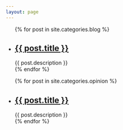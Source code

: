 ```yaml
---
layout: page
---
```

<div class="index-artical">
    <ul class="index-left">
    {% for post in site.categories.blog %}
        <li>
            <h2>
                <a href="{{ post.url }}">{{ post.title }}</a>
            </h2>
            <span>{{ post.description }}</span>
        </li>
    {% endfor %}
    </ul>
    <ul class="index-mid"> </ul>
    <ul class="index-right">
    {% for post in site.categories.opinion %}
        <li>
            <h2>
                <a href="{{ post.url }}">{{ post.title }}</a>
            </h2>
            <span>{{ post.description }}</span>
        </li>
    {% endfor %}
    </ul>
</div>

<script type="text/javascript">
$(function(){
    var height = $('.index-artical').height();
    $('.index-mid').height(height-90);
});
</script>
